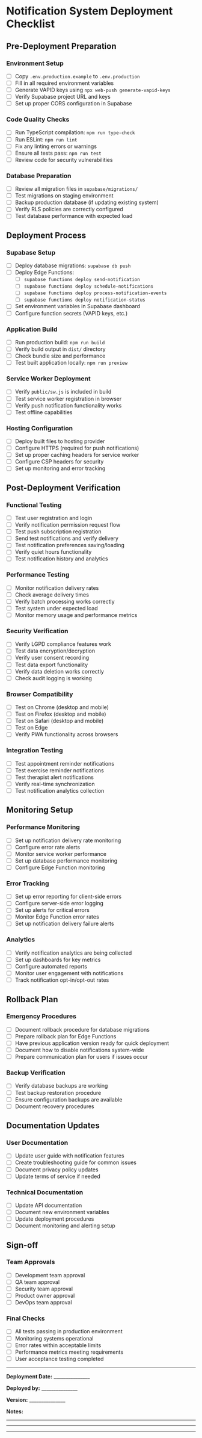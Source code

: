 # Notification System Deployment Checklist

## Pre-Deployment Preparation

### Environment Setup
- [ ] Copy `.env.production.example` to `.env.production`
- [ ] Fill in all required environment variables
- [ ] Generate VAPID keys using `npx web-push generate-vapid-keys`
- [ ] Verify Supabase project URL and keys
- [ ] Set up proper CORS configuration in Supabase

### Code Quality Checks
- [ ] Run TypeScript compilation: `npm run type-check`
- [ ] Run ESLint: `npm run lint`
- [ ] Fix any linting errors or warnings
- [ ] Ensure all tests pass: `npm run test`
- [ ] Review code for security vulnerabilities

### Database Preparation
- [ ] Review all migration files in `supabase/migrations/`
- [ ] Test migrations on staging environment
- [ ] Backup production database (if updating existing system)
- [ ] Verify RLS policies are correctly configured
- [ ] Test database performance with expected load

## Deployment Process

### Supabase Setup
- [ ] Deploy database migrations: `supabase db push`
- [ ] Deploy Edge Functions:
  - [ ] `supabase functions deploy send-notification`
  - [ ] `supabase functions deploy schedule-notifications`
  - [ ] `supabase functions deploy process-notification-events`
  - [ ] `supabase functions deploy notification-status`
- [ ] Set environment variables in Supabase dashboard
- [ ] Configure function secrets (VAPID keys, etc.)

### Application Build
- [ ] Run production build: `npm run build`
- [ ] Verify build output in `dist/` directory
- [ ] Check bundle size and performance
- [ ] Test built application locally: `npm run preview`

### Service Worker Deployment
- [ ] Verify `public/sw.js` is included in build
- [ ] Test service worker registration in browser
- [ ] Verify push notification functionality works
- [ ] Test offline capabilities

### Hosting Configuration
- [ ] Deploy built files to hosting provider
- [ ] Configure HTTPS (required for push notifications)
- [ ] Set up proper caching headers for service worker
- [ ] Configure CSP headers for security
- [ ] Set up monitoring and error tracking

## Post-Deployment Verification

### Functional Testing
- [ ] Test user registration and login
- [ ] Verify notification permission request flow
- [ ] Test push subscription registration
- [ ] Send test notifications and verify delivery
- [ ] Test notification preferences saving/loading
- [ ] Verify quiet hours functionality
- [ ] Test notification history and analytics

### Performance Testing
- [ ] Monitor notification delivery rates
- [ ] Check average delivery times
- [ ] Verify batch processing works correctly
- [ ] Test system under expected load
- [ ] Monitor memory usage and performance metrics

### Security Verification
- [ ] Verify LGPD compliance features work
- [ ] Test data encryption/decryption
- [ ] Verify user consent recording
- [ ] Test data export functionality
- [ ] Verify data deletion works correctly
- [ ] Check audit logging is working

### Browser Compatibility
- [ ] Test on Chrome (desktop and mobile)
- [ ] Test on Firefox (desktop and mobile)
- [ ] Test on Safari (desktop and mobile)
- [ ] Test on Edge
- [ ] Verify PWA functionality across browsers

### Integration Testing
- [ ] Test appointment reminder notifications
- [ ] Test exercise reminder notifications
- [ ] Test therapist alert notifications
- [ ] Verify real-time synchronization
- [ ] Test notification analytics collection

## Monitoring Setup

### Performance Monitoring
- [ ] Set up notification delivery rate monitoring
- [ ] Configure error rate alerts
- [ ] Monitor service worker performance
- [ ] Set up database performance monitoring
- [ ] Configure Edge Function monitoring

### Error Tracking
- [ ] Set up error reporting for client-side errors
- [ ] Configure server-side error logging
- [ ] Set up alerts for critical errors
- [ ] Monitor Edge Function error rates
- [ ] Set up notification delivery failure alerts

### Analytics
- [ ] Verify notification analytics are being collected
- [ ] Set up dashboards for key metrics
- [ ] Configure automated reports
- [ ] Monitor user engagement with notifications
- [ ] Track notification opt-in/opt-out rates

## Rollback Plan

### Emergency Procedures
- [ ] Document rollback procedure for database migrations
- [ ] Prepare rollback plan for Edge Functions
- [ ] Have previous application version ready for quick deployment
- [ ] Document how to disable notifications system-wide
- [ ] Prepare communication plan for users if issues occur

### Backup Verification
- [ ] Verify database backups are working
- [ ] Test backup restoration procedure
- [ ] Ensure configuration backups are available
- [ ] Document recovery procedures

## Documentation Updates

### User Documentation
- [ ] Update user guide with notification features
- [ ] Create troubleshooting guide for common issues
- [ ] Document privacy policy updates
- [ ] Update terms of service if needed

### Technical Documentation
- [ ] Update API documentation
- [ ] Document new environment variables
- [ ] Update deployment procedures
- [ ] Document monitoring and alerting setup

## Sign-off

### Team Approvals
- [ ] Development team approval
- [ ] QA team approval
- [ ] Security team approval
- [ ] Product owner approval
- [ ] DevOps team approval

### Final Checks
- [ ] All tests passing in production environment
- [ ] Monitoring systems operational
- [ ] Error rates within acceptable limits
- [ ] Performance metrics meeting requirements
- [ ] User acceptance testing completed

---

**Deployment Date:** _______________

**Deployed by:** _______________

**Version:** _______________

**Notes:**
_________________________________
_________________________________
_________________________________